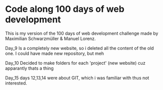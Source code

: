 # Code along 100 days of web development

This is my version of the 100 days of web development challenge made by Maximilian Schwarzmüller & Manuel Lorenz.

Day_9 Is a completely new website, so i deleted all the content of the old one. I could have made new repository, but meh

Day_10 Decided to make folders for each 'project' (new website) cuz apparantly thats a thing

Day_15 days 12,13,14 were about GIT, which i was familiar with thus not interested.
